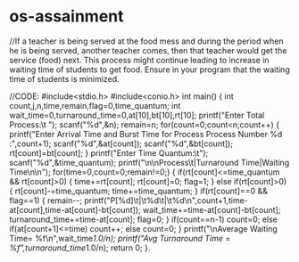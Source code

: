 # os-assainment
//If a teacher is being served at the food mess and during the period when he is being served, another teacher comes, then that teacher would get the service (food) next. This process might continue leading to increase in waiting time of students to get food. Ensure in your program that the waiting time of students is minimized.

//CODE:
#include<stdio.h>
#include<conio.h>
int main()
{
int count,j,n,time,remain,flag=0,time_quantum;
int wait_time=0,turnaround_time=0,at[10],bt[10],rt[10];
printf("Enter Total Process:\t ");
scanf("%d",&n);
remain=n;
for(count=0;count<n;count++)
{
printf("Enter Arrival Time and Burst Time for Process Process Number %d :",count+1);
scanf("%d",&at[count]);
scanf("%d",&bt[count]);
rt[count]=bt[count];
}
printf("Enter Time Quantum:\t");
scanf("%d",&time_quantum);
printf("\n\nProcess\t|Turnaround Time|Waiting Time\n\n");
for(time=0,count=0;remain!=0;)
{
if(rt[count]<=time_quantum && rt[count]>0)
{
time+=rt[count];
rt[count]=0;
flag=1;
}
else if(rt[count]>0)
{
rt[count]-=time_quantum;
time+=time_quantum;
}
if(rt[count]==0 && flag==1)
{
remain--;
printf("P[%d]\t|\t%d\t|\t%d\n",count+1,time-at[count],time-at[count]-bt[count]);
wait_time+=time-at[count]-bt[count];
turnaround_time+=time-at[count];
flag=0;
}
if(count==n-1)
count=0;
else if(at[count+1]<=time)
count++;
else
count=0;
}
printf("\nAverage Waiting Time= %f\n",wait_time*1.0/n);
printf("Avg Turnaround Time = %f",turnaround_time*1.0/n);
return 0;
}.

